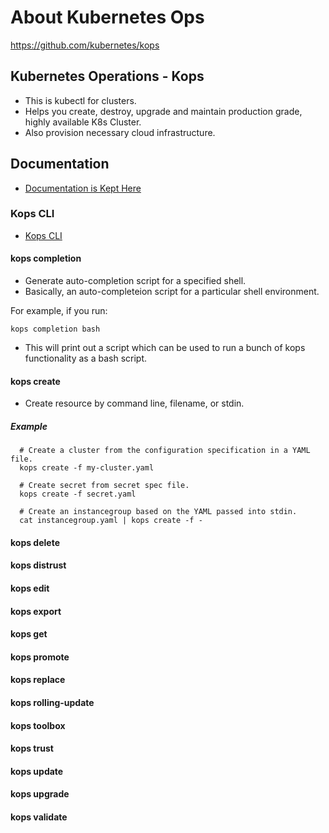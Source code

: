 # About Kubernetes Ops

https://github.com/kubernetes/kops

## Kubernetes Operations - Kops

* This is kubectl for clusters.
* Helps you create, destroy, upgrade and maintain production grade, highly available K8s Cluster.
* Also provision necessary cloud infrastructure.

## Documentation

* [Documentation is Kept Here](https://kops.sigs.k8s.io/)

### Kops CLI

* [Kops CLI](https://kops.sigs.k8s.io/cli/kops/)

#### kops completion

* Generate auto-completion script for a specified shell.
* Basically, an auto-completeion script for a particular shell environment.

For example, if you run:

```
kops completion bash
```

* This will print out a script which can be used to run a bunch of kops functionality as a bash script.

#### kops create

* Create resource by command line, filename, or stdin.

##### Example

```
  # Create a cluster from the configuration specification in a YAML file.
  kops create -f my-cluster.yaml

  # Create secret from secret spec file.
  kops create -f secret.yaml

  # Create an instancegroup based on the YAML passed into stdin.
  cat instancegroup.yaml | kops create -f -
```

#### kops delete

#### kops distrust

#### kops edit

#### kops export

#### kops get

#### kops promote

#### kops replace

#### kops rolling-update

#### kops toolbox

#### kops trust

#### kops update

#### kops upgrade

#### kops validate